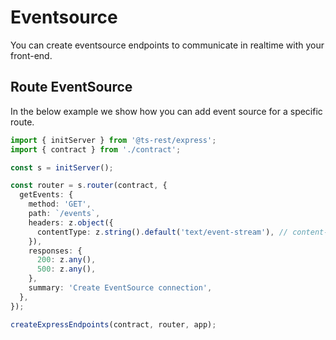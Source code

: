 # Eventsource

You can create eventsource endpoints to communicate in realtime with your front-end.

## Route EventSource

In the below example we show how you can add event source for a specific route.

```typescript
import { initServer } from '@ts-rest/express';
import { contract } from './contract';

const s = initServer();

const router = s.router(contract, {
  getEvents: {
    method: 'GET',
    path: `/events`,
    headers: z.object({
      contentType: z.string().default('text/event-stream'), // content-type: 'text/event-stream' is mandatory
    }),
    responses: {
      200: z.any(),
      500: z.any(),
    },
    summary: 'Create EventSource connection',
  },
});

createExpressEndpoints(contract, router, app);
```
